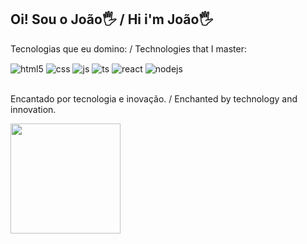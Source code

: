 ## Oi! Sou o João🖐️ / Hi i'm João🖐️


Tecnologias que eu domino: / Technologies that I master:

<div style="display: inline_block">
  <img align="center" alt="html5" src="https://img.shields.io/badge/HTML5-E34F26?style=for-the-badge&logo=html5&logoColor=white" />
  <img align="center" alt="css" src="https://img.shields.io/badge/CSS3-1572B6?style=for-the-badge&logo=css3&logoColor=white" />
  <img align="center" alt="js" src="https://img.shields.io/badge/JavaScript-F7DF1E?style=for-the-badge&logo=javascript&logoColor=black" />
  <img align="center" alt="ts" src="https://img.shields.io/badge/TypeScript-007ACC?style=for-the-badge&logo=typescript&logoColor=white" />
  <img align="center" alt="react" src="https://img.shields.io/badge/React-20232A?style=for-the-badge&logo=react&logoColor=61DAFB" />
  <img align="center" alt="nodejs" src="https://img.shields.io/badge/Node.js-43853D?style=for-the-badge&logo=node.js&logoColor=white" />
</div><br/>

Encantado por tecnologia e inovação. / Enchanted by technology and innovation.

<a href="https://github.com/jvss13/convoychat">
  <img height=176 align="center" src="https://github-readme-stats.vercel.app/api/top-langs?username=jvss13&layout=compact&langs_count=8&card_width=320" />
</a>
